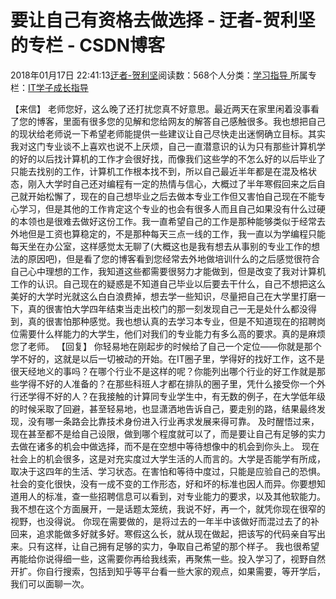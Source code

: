 
# 要让自己有资格去做选择 - 迂者-贺利坚的专栏 - CSDN博客

2018年01月17日 22:41:13[迂者-贺利坚](https://me.csdn.net/sxhelijian)阅读数：568个人分类：[学习指导																](https://blog.csdn.net/sxhelijian/article/category/1106461)
所属专栏：[IT学子成长指导](https://blog.csdn.net/column/details/itstudy.html)



【来信】
老师您好，这么晚了还打扰您真不好意思。最近两天在家里闲着没事看了您的博客，里面有很多您的见解和您给网友的解答自己感触很多。我也想把自己的现状给老师说一下希望老师能提供一些建议让自己尽快走出迷惘确立目标。其实我对这门专业谈不上喜欢也说不上厌烦，自己一直潜意识的认为只有那些计算机学的好的以后找计算机的工作才会很好找，而像我们这些学的不怎么好的以后毕业了只能去找别的工作，计算机工作根本找不到，所以自己最近半年都是在混及格状态，刚入大学时自己还对编程有一定的热情与信心，大概过了半年寒假回来之后自己就开始松懈了，现在的自己想毕业之后去做本专业工作但又害怕自己现在不能专心学习，但是其他的工作肯定这个专业的也会有很多人而且自己如果没有什么过硬的本领也是很难去做好这份工作。我一直希望自己的工作是那种能够类似于经常去外地但是工资也算稳定的，不是那种每天三点一线的工作，我一直以为学编程只能每天坐在办公室，这样感觉太无聊了(大概这也是我有想去从事别的专业工作的想法的原因吧)，但是看了您的博客看到您经常去外地做培训什么的之后感觉很符合自己心中理想的工作，我知道这些都需要很努力才能做到，但是改变了我对计算机工作的认识。自己现在的疑惑是不知道自己毕业以后要去干什么，自己不想把这么美好的大学时光就这么白白浪费掉，想去学一些知识，尽量把自己在大学里打磨一下，真的很害怕大学四年结束当走出校门的那一刻发现自己一无是处什么都没得到，真的很害怕那种感觉。我也想认真的去学习本专业，但是不知道现在的招聘岗位需要什么样能力的大学生，他们对我们的专业能力有多么高的要求。真的是麻烦您了老师。
【回复】
你轻易地在刚起步的时候给了自己一个定位——你就是那个学不好的，这就是以后一切被动的开始。在IT圈子里，学得好的找好工作，这不是很天经地义的事吗？在哪个行业不是这样的呢？你能列出哪个行业的好工作就是那些学得不好的人准备的？在那些科班人才都在排队的圈子里，凭什么接受你一个外行还学得不好的人？在我接触的计算同专业学生中，有无数的例子，在大学低年级的时候采取了回避，甚至轻易地，也显潇洒地告诉自己，要走别的路，结果最终发现，没有哪一条路会比靠技术身份进入行业再求发展来得可靠。
及时醒悟过来，现在甚至都不是给自己设限，做到哪个程度就可以了，而是要让自己有足够的实力去做在诸多的机会中做选择，而不是在空想中等待想像中的机会到你头上。
现在社会上的机会很多，这是对充实度过大学生活的人而言的。大学是否能学有所成，取决于这四年的生活、学习状态。在害怕和等待中度过，只能是应验自己的恐惧。社会的变化很快，没有一成不变的工作形态，好和坏的标准也因人而异。你要想知道用人的标准，查一些招聘信息可以看到，对专业能力的要求，以及其他软能力。我不想在这个方面展开，一是话题太笼统，我说不好，再一个，就凭你现在很窄的视野，也没得说。
你现在需要做的，是将过去的一年半中该做好而混过去了的补回来，追求能做多好就多好。寒假这么长，就从现在做起，把该写的代码亲自写出来。只有这样，让自己拥有足够的实力，争取自己希望的那个样子。
我也很希望再能给你说得细一些，这需要你再给我线索，再聚焦一些。投入学习了，视野自然开扩。你自行搜索，包括到知乎等平台看一些大家的观点，如果需要，等开学后，我们可以面聊一次。

